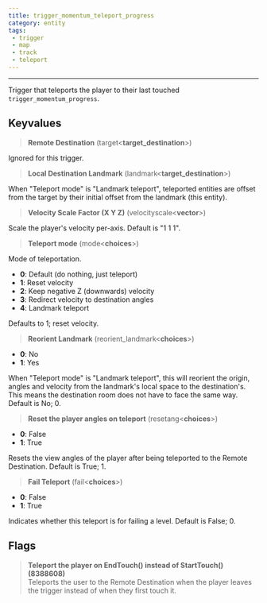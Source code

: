 ```yaml
---
title: trigger_momentum_teleport_progress
category: entity
tags:
 - trigger
 - map
 - track
 - teleport
---
```


----  
Trigger that teleports the player to their last touched `trigger_momentum_progress`.


## Keyvalues

>**Remote Destination** (target&lt;**target_destination**&gt;)  

Ignored for this trigger.

>**Local Destination Landmark** (landmark&lt;**target_destination**&gt;)  

When "Teleport mode" is "Landmark teleport", teleported entities are offset from the target by their initial offset from the landmark (this entity). 

>**Velocity Scale Factor (X Y Z)** (velocityscale&lt;**vector**&gt;)

Scale the player's velocity per-axis.
Default is "1 1 1".

>**Teleport mode** (mode&lt;**choices**&gt;)
  
Mode of teleportation.

 - **0**: Default (do nothing, just teleport)
 - **1**: Reset velocity
 - **2**: Keep negative Z (downwards) velocity
 - **3**: Redirect velocity to destination angles
 - **4**: Landmark teleport

Defaults to 1; reset velocity.

>**Reorient Landmark** (reorient_landmark&lt;**choices**&gt;) 
 - **0**: No
 - **1**: Yes

When "Teleport mode" is "Landmark teleport", this will reorient the origin, angles and velocity from the landmark's local space to the destination's.
This means the destination room does not have to face the same way.
Default is No; 0.

>**Reset the player angles on teleport** (resetang&lt;**choices**&gt;)
 - **0**: False
 - **1**: True

Resets the view angles of the player after being teleported to the Remote Destination. Default is True; 1.

>**Fail Teleport** (fail&lt;**choices**&gt;)
 - **0**: False
 - **1**: True

Indicates whether this teleport is for failing a level. 
Default is False; 0.

## Flags

>**Teleport the player on EndTouch() instead of StartTouch() (8388608)**  
Teleports the user to the Remote Destination when the player leaves the trigger instead of when they first touch it.
